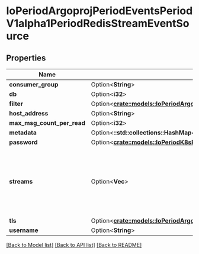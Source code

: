 # IoPeriodArgoprojPeriodEventsPeriodV1alpha1PeriodRedisStreamEventSource

## Properties

Name | Type | Description | Notes
------------ | ------------- | ------------- | -------------
**consumer_group** | Option<**String**> |  | [optional]
**db** | Option<**i32**> |  | [optional]
**filter** | Option<[**crate::models::IoPeriodArgoprojPeriodEventsPeriodV1alpha1PeriodEventSourceFilter**](io.argoproj.events.v1alpha1.EventSourceFilter.md)> |  | [optional]
**host_address** | Option<**String**> |  | [optional]
**max_msg_count_per_read** | Option<**i32**> |  | [optional]
**metadata** | Option<**::std::collections::HashMap<String, String>**> |  | [optional]
**password** | Option<[**crate::models::IoPeriodK8sPeriodApiPeriodCorePeriodV1PeriodSecretKeySelector**](io.k8s.api.core.v1.SecretKeySelector.md)> |  | [optional]
**streams** | Option<**Vec<String>**> | Streams to look for entries. XREADGROUP is used on all streams using a single consumer group. | [optional]
**tls** | Option<[**crate::models::IoPeriodArgoprojPeriodEventsPeriodV1alpha1PeriodTlsConfig**](io.argoproj.events.v1alpha1.TLSConfig.md)> |  | [optional]
**username** | Option<**String**> |  | [optional]

[[Back to Model list]](../README.md#documentation-for-models) [[Back to API list]](../README.md#documentation-for-api-endpoints) [[Back to README]](../README.md)


